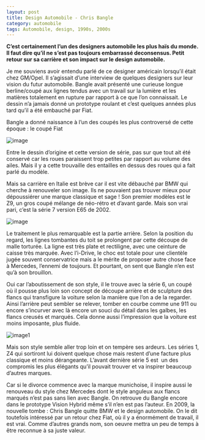 ```yaml
---
layout: post
title: Design Automobile - Chris Bangle
category: automobile
tags: Automobile, design, 1990s, 2000s
---
```

**C’est certainement l’un des designers automobile les plus haïs du monde. Il faut dire qu’il ne s’est pas toujours embarrassé deconsensus. Petit retour sur sa carrière et son impact sur le design automobile.**

Je me souviens avoir entendu parlé de ce designer américain lorsqu’il était chez GM/Opel. Il s’agissait d’une interview de quelques designers sur leur vision du futur automobile. Bangle avait présenté une curieuse longue berline/coupé aux lignes tendus avec un travail sur la lumière et les matières totalement en rupture par rapport à ce que l’on connaissait. Le dessin n’a jamais donné un prototype roulant et c’est quelques années plus tard qu’il a été embauché par Fiat.

Bangle a donné naissance à l’un des coupés les plus controversé de cette époque : le coupé Fiat

![image](https://upload.wikimedia.org/wikipedia/commons/thumb/9/9d/Fiat_Coupe_vl_blue.jpg/280px-Fiat_Coupe_vl_blue.jpg)

Entre le dessin d’origine et cette version de série, pas sur que tout ait été conservé car les roues paraissent trop petites par rapport au volume des ailes. Mais il y a cette trouvaille des entailles en dessus des roues qui a fait parlé du modèle.

Mais sa carrière en Italie est brève car il est vite débauché par BMW qui cherche à renouveler son image. Ils ne pouvaient pas trouver mieux pour dépoussiérer une marque classique et sage ! Son premier modèles est le Z9, un gros coupé mélange de néo-rétro et d’avant garde. Mais son vrai pari, c’est la série 7 version E65 de 2002.

![image](https://upload.wikimedia.org/wikipedia/commons/thumb/e/e6/BMW_7er_schwarz_vl.jpg/280px-BMW_7er_schwarz_vl.jpg)

Le traitement le plus remarquable est la partie arrière. Selon la position du regard, les lignes tombantes du toit se prolongent par cette découpe de malle torturée. La ligne est très plate et rectiligne, avec une ceinture de caisse très marquée. Avec l’i-Drive, le choc est totale pour une clientèle jugée souvent conservatrice mais a le mérite de proposer autre chose face à Mercedes, l’ennemi de toujours. Et pourtant, on sent que Bangle n’en est qu’à son brouillon.

Oui car l’aboutissement de son style, il le trouve avec la série 6, un coupé où il pousse plus loin son concept de découpe arrière et de sculpture des flancs qui transfigure la voiture selon la manière que l’on a de la regarder. Ainsi l’arrière peut sembler se relever, tomber en courbe comme une 911 ou encore s’incurver avec là encore un souci du détail dans les galbes, les flancs creusés et marqués. Cela donne aussi l’impression que la voiture est moins imposante, plus fluide.

![image1](https://upload.wikimedia.org/wikipedia/commons/thumb/f/f7/BMW_Series6_black_vl.jpg/280px-BMW_Series6_black_vl.jpg)

Mais son style semble aller trop loin et on tempère ses ardeurs. Les séries 1, Z4 qui sortiront lui doivent quelque chose mais restent d’une facture plus classique et moins dérangeante. L’avant dernière série 5 est  un des compromis les plus élégants qu’il pouvait trouver et va inspirer beaucoup d’autres marques.

Car si le divorce commence avec la marque munichoise, il inspire aussi le renouveau du style chez Mercedes dont le style anguleux aux flancs marqués n’est pas sans lien avec Bangle. On retrouve du Bangle encore dans le prototype Vision Hybrid même s’il n’en est pas l’auteur. En 2009, la nouvelle tombe : Chris Bangle quitte BMW et le design automobile. On le dit toutefois intéressé par un retour chez Fiat, où il y a énormément de travail, il est vrai. Comme d’autres grands nom, son oeuvre mettra un peu de temps à être reconnue à sa juste valeur.
